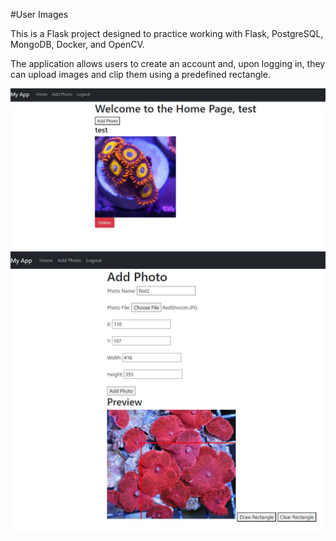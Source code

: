 #User Images

This is a Flask project designed to practice working with Flask, PostgreSQL, MongoDB, Docker, and OpenCV.

The application allows users to create an account and, upon logging in, they can upload images and clip them using a predefined rectangle.

![Homepage Image](./images/HomePage.JPG)
![Clip Image](./images/ClipImage.JPG)